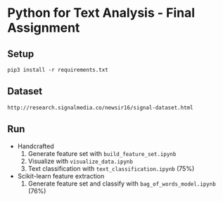 # Python for Text Analysis - Final Assignment

## Setup
    pip3 install -r requirements.txt

## Dataset
    http://research.signalmedia.co/newsir16/signal-dataset.html
      
## Run  
 * Handcrafted
    1. Generate feature set with `build_feature_set.ipynb` 
    2. Visualize with `visualize_data.ipynb`
    3. Text classification with `text_classification.ipynb` (75%)
 * Scikit-learn feature extraction
    1. Generate feature set and classify with `bag_of_words_model.ipynb` (76%)
